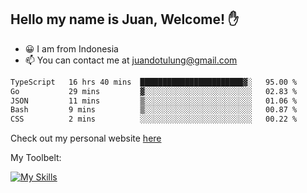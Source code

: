 ## Hello my name is Juan, Welcome! ✋

- 😀 I am from Indonesia
- 📫 You can contact me at juandotulung@gmail.com

<!--START_SECTION:waka-->

```txt
TypeScript   16 hrs 40 mins  ███████████████████████▓░   95.00 %
Go           29 mins         ▓░░░░░░░░░░░░░░░░░░░░░░░░   02.83 %
JSON         11 mins         ▒░░░░░░░░░░░░░░░░░░░░░░░░   01.06 %
Bash         9 mins          ▒░░░░░░░░░░░░░░░░░░░░░░░░   00.87 %
CSS          2 mins          ░░░░░░░░░░░░░░░░░░░░░░░░░   00.22 %
```

<!--END_SECTION:waka-->

Check out my personal website [here](https://juanchristian.com)

My Toolbelt:

[![My Skills](https://skillicons.dev/icons?i=go,js,ts,nodejs,react,nextjs,python,php,laravel,aws,bash,linux,postgres,mysql,redis,mongodb,docker)](https://skillicons.dev)

